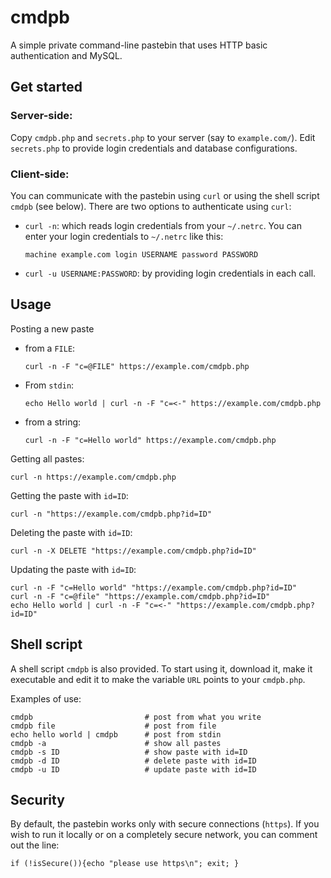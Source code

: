# cmdpb

A simple private command-line pastebin that uses HTTP basic authentication and
MySQL.

## Get started

### Server-side:
  Copy `cmdpb.php` and `secrets.php` to your server (say to `example.com/`).
  Edit `secrets.php` to provide login credentials and database configurations.

### Client-side:
You can communicate with the pastebin using `curl`
or using the shell script `cmdpb` (see below).
There are two options to authenticate using `curl`:

* `curl -n`: which reads login credentials from your `~/.netrc`.
  You can enter your login credentials to `~/.netrc` like this:
  ```
  machine example.com login USERNAME password PASSWORD
  ```
  
* `curl -u USERNAME:PASSWORD`: by providing login credentials in each call.


## Usage
Posting a new paste

* from a `FILE`:
  ```
  curl -n -F "c=@FILE" https://example.com/cmdpb.php
  ```
  
* From `stdin`:
  ```
  echo Hello world | curl -n -F "c=<-" https://example.com/cmdpb.php
  ```
  
* from a string:
  ```
  curl -n -F "c=Hello world" https://example.com/cmdpb.php
  ```

Getting all pastes:
```
curl -n https://example.com/cmdpb.php
```

Getting the paste with `id=ID`:
```
curl -n "https://example.com/cmdpb.php?id=ID"
```

Deleting the paste with `id=ID`:
```
curl -n -X DELETE "https://example.com/cmdpb.php?id=ID"
```

Updating the paste with `id=ID`:
```
curl -n -F "c=Hello world" "https://example.com/cmdpb.php?id=ID"
curl -n -F "c=@file" "https://example.com/cmdpb.php?id=ID"
echo Hello world | curl -n -F "c=<-" "https://example.com/cmdpb.php?id=ID"
```

## Shell script
A shell script `cmdpb` is also provided.
To start using it,
download it,
make it executable
and edit it to make the variable `URL` points to your `cmdpb.php`.

Examples of use:
```
cmdpb                         # post from what you write
cmdpb file                    # post from file
echo hello world | cmdpb      # post from stdin
cmdpb -a                      # show all pastes
cmdpb -s ID                   # show paste with id=ID
cmdpb -d ID                   # delete paste with id=ID
cmdpb -u ID                   # update paste with id=ID
```

## Security
By default, the pastebin works only with secure connections (`https`).
If you wish to run it locally or on a completely secure network,
you can comment out the line:
```
if (!isSecure()){echo "please use https\n"; exit; }
```
